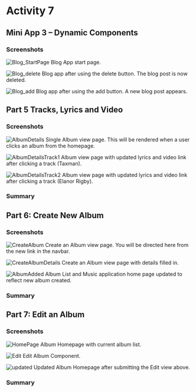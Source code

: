 # Activity 7

## Mini App 3 – Dynamic Components

### Screenshots
![Blog_StartPage](BlogStartPage.png)
Blog App start page.

![Blog_delete](BlogDelete.png)
Blog app after using the delete button. The blog post is now deleted.


![Blog_add](BlogAdd.png)
Blog app after using the add button. A new blog post appears.

## Part 5 Tracks, Lyrics and Video

### Screenshots
![AlbumDetails](AlbumDetails.png)
Single Album view page. This will be rendered when a user clicks an album from the homepage.

![AlbumDetailsTrack1](AlbumDetailsTrack1.png)
Album view page with updated lyrics and video link after clicking a track (Taxman).


![AlbumDetailsTrack2](AlbumDetailsTrack2.png)
Album view page with updated lyrics and video link after clicking a track (Elanor Rigby).

### Summary

## Part 6: Create New Album

### Screenshots
![CreateAlbum](CreateAlbum.png)
Create an Album view page. You will be directed here from the new link in the navbar.

![CreateAlbumDetails](CreateAlbumDetails.png)
Create an Album view page with details filled in.


![AlbumAdded](AlbumAdded.png)
Album List and Music application home page updated to reflect new album created.

### Summary

## Part 7: Edit an Album

### Screenshots
![HomePage](HomePage.png)
Album Homepage with current album list.

![Edit](Edit.png)
Edit Album Component.


![updated](updated.png)
Updated Album Homepage after submitting the Edit view above. 

### Summary


